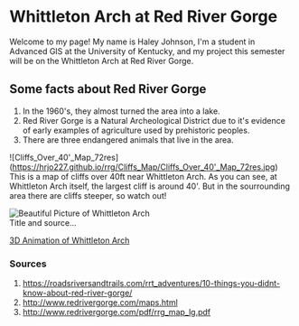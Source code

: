 <!-- Heading 1 -->
# Whittleton Arch at Red River Gorge
<!-- Nice research 😀 -->

<!-- First paragraph -->
Welcome to my page! My name is Haley Johnson, I'm a student in Advanced GIS at the University of Kentucky, and my project this semester will be on the Whittleton Arch at Red River Gorge. 

<!-- Heading 2 -->
## Some facts about Red River Gorge

<!-- Ordered list -->
1. In the 1960's, they almost turned the area into a lake.
2. Red River Gorge is a Natural Archeological District due to it's evidence of early examples of agriculture used by prehistoric peoples.
3. There are three endangered animals that live in the area. <!-- Tell me more! Which ones? -->

<!-- Link to web page -->
![Cliffs_Over_40'_Map_72res] (https://hrjo227.github.io/rrg/Cliffs_Map/Cliffs_Over_40'_Map_72res.jpg)
This is a map of cliffs over 40ft near Whittleton Arch. As you can see, at Whittleton Arch itself, the largest cliff is around 40'. But in the sourrounding area there are cliffs steeper, so watch out!
<!-- Display PNG image from a different server. Notice the exclamation mark ! -->
![Beautiful Picture of Whittleton Arch](https://i1.wp.com/slucherville.com/wp-content/uploads/2017/02/Whittleton-Arch.jpg?fit=710%2C473)    
Title and source...

[3D Animation of Whittleton Arch](https://youtu.be/0loMpPSWhsk)

<!-- 
    This is a comment. The above line grabs a PNG from a URL and will display it as an image. The "Become Happy" text inside the brackets is called an Alt property and is used in case the image is corrupted or for browsers that don't display images (they exist). 
-->

<!-- Heading 3 -->
### Sources
1. https://roadsriversandtrails.com/rrt_adventures/10-things-you-didnt-know-about-red-river-gorge/
2. http://www.redrivergorge.com/maps.html
3. http://www.redrivergorge.com/pdf/rrg_map_lg.pdf
